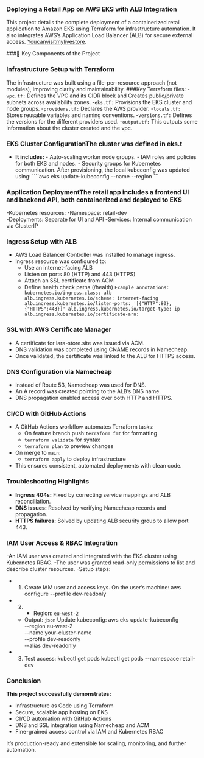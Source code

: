 ### Deploying a Retail App on AWS EKS with ALB Integration

This project details the complete deployment of a containerized retail application to Amazon EKS using Terraform for infrastructure automation.
It also integrates AWS’s Application Load Balancer (ALB) for secure external access. [Youcanvisitmylivestore](lara-store.site).

###🔧 Key Components of the Project

### Infrastructure Setup with Terraform
The infrastructure was built using a file-per-resource approach (not modules), improving clarity and maintainability.
###Key Terraform files:
-`vpc.tf:` Defines the VPC and its CIDR block and Creates public/private subnets across availability zones.
-`eks.tf:` Provisions the EKS cluster and node groups.
-`providers.tf:` Declares the AWS provider.
-`locals.tf:` Stores reusable variables and naming conventions.
-`versions.tf:` Defines the versions for the different providers used.
-`output.tf:` This outputs some information about the cluster created and the vpc.

### EKS Cluster ConfigurationThe cluster was defined in eks.t
- **It includes:**                                                                                                                                                                                                                                                                   - Auto-scaling worker node groups.
      - IAM roles and policies for both EKS and nodes.
      - Security groups for Kubernetes communication.
   After provisioning, the local kubeconfig was updated using: ````aws eks update-kubeconfig --name  --region ```

 
### Application DeploymentThe retail app includes a frontend UI and backend API, both containerized and deployed to EKS
-Kubernetes resources: 
   -Namespace: retail-dev  
   -Deployments: Separate for UI and API
   -Services: Internal communication via ClusterIP

### Ingress Setup with ALB
- AWS Load Balancer Controller was installed to manage ingress.
- Ingress resource was configured to:
   - Use an internet-facing ALB
   - Listen on ports 80 (HTTP) and 443 (HTTPS)
   - Attach an SSL certificate from ACM
   - Define health check paths (/health)
   ``Example annotations: kubernetes.io/ingress.class: alb
   alb.ingress.kubernetes.io/scheme: internet-facing
   alb.ingress.kubernetes.io/listen-ports: '[{"HTTP":80},{"HTTPS":443}]'
   alb.ingress.kubernetes.io/target-type: ip
   alb.ingress.kubernetes.io/certificate-arn:``

### SSL with AWS Certificate Manager
- A certificate for lara-store.site was issued via ACM.
- DNS validation was completed using CNAME records in Namecheap.
- Once validated, the certificate was linked to the ALB for HTTPS access.

### DNS Configuration via Namecheap
- Instead of Route 53, Namecheap was used for DNS.
- An A record was created pointing to the ALB’s DNS name.
- DNS propagation enabled access over both HTTP and HTTPS.

### CI/CD with GitHub Actions
- A GitHub Actions workflow automates Terraform tasks:
   - On feature branch push:```terraform fmt``` for formatting
   - `terraform validate` for syntax
   - `terraform plan` to preview changes
- On merge to `main`:
   - `terraform apply` to deploy infrastructure
- This ensures consistent, automated deployments with clean code.

### Troubleshooting Highlights
- **Ingress 404s:** Fixed by correcting service mappings and ALB reconciliation.
- **DNS issues:** Resolved by verifying Namecheap records and propagation.
- **HTTPS failures:** Solved by updating ALB security group to allow port 443.

### **IAM User Access & RBAC Integration**
-An IAM user was created and integrated with the EKS cluster using Kubernetes RBAC.
-The user was granted read-only permissions to list and describe cluster resources.
-Setup steps:
   - 1. Create IAM user and access keys.
   On the user’s machine:
   aws configure --profile dev-readonly
- 2. - Region: `eu-west-2`
   - Output: `json`
   Update kubeconfig: 
aws eks update-kubeconfig  
--region eu-west-2   
--name your-cluster-name   
--profile dev-readonly   
--alias dev-readonly
- 3. Test access: kubectl get pods
kubectl get pods --namespace retail-dev

### Conclusion
**This project successfully demonstrates:**
- Infrastructure as Code using Terraform
- Secure, scalable app hosting on EKS
- CI/CD automation with GitHub Actions
- DNS and SSL integration using Namecheap and ACM
- Fine-grained access control via IAM and Kubernetes RBAC
  
It’s production-ready and extensible for scaling, monitoring, and further automation.
